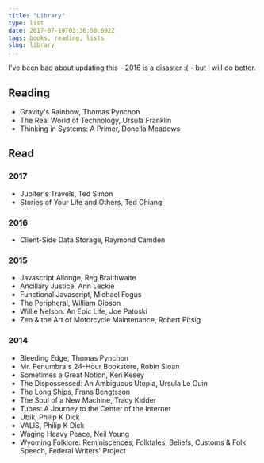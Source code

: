 ```yaml
---
title: "Library"
type: list
date: 2017-07-19T03:36:50.692Z
tags: books, reading, lists
slug: library
...
```


I've been bad about updating this - 2016 is a disaster :( - but I will do
better.

## Reading

- Gravity's Rainbow, Thomas Pynchon
- The Real World of Technology, Ursula Franklin
- Thinking in Systems: A Primer, Donella Meadows

## Read

### 2017

- Jupiter's Travels, Ted Simon
- Stories of Your Life and Others, Ted Chiang

### 2016

- Client-Side Data Storage, Raymond Camden

### 2015

- Javascript Allonge, Reg Braithwaite
- Ancillary Justice, Ann Leckie
- Functional Javascript, Michael Fogus
- The Peripheral, William Gibson
- Willie Nelson: An Epic Life, Joe Patoski
- Zen & the Art of Motorcycle Maintenance, Robert Pirsig

### 2014

- Bleeding Edge, Thomas Pynchon
- Mr. Penumbra's 24-Hour Bookstore, Robin Sloan
- Sometimes a Great Notion, Ken Kesey
- The Dispossessed: An Ambiguous Utopia, Ursula Le Guin
- The Long Ships, Frans Bengtsson
- The Soul of a New Machine, Tracy Kidder
- Tubes: A Journey to the Center of the Internet
- Ubik, Philip K Dick
- VALIS, Philip K Dick
- Waging Heavy Peace, Neil Young
- Wyoming Folklore: Reminiscences, Folktales, Beliefs, Customs & Folk Speech, Federal Writers' Project
